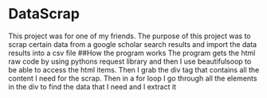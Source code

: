 # DataScrap
This project was for one of my friends. 
The purpose of this project was to scrap certain data from a google scholar search results and import the data results into a csv file 
##How the program works 
The program gets the html raw code by using pythons request library and then I use beautifulsoop to be able to access the html items.
Then I grab the div tag that contains all the content I need for the scrap. Then in a for loop I go through all the elements in the div to find the data that I need and I extract it 
